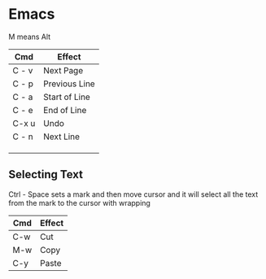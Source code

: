 # Emacs

M means Alt

| Cmd   | Effect        |
| ----- | ------------- |
| C - v | Next Page     |
| C - p | Previous Line |
| C - a | Start of Line |
| C - e | End of Line   |
| C-x u | Undo          |
| C - n | Next Line     |
|       |               |
|       |               |
|       |               |

## Selecting Text

Ctrl - Space sets a mark and then move cursor and it will select all the text from the mark to the cursor with wrapping

| Cmd  | Effect |
| ---- | ------ |
| C-w  | Cut    |
| M-w  | Copy   |
| C-y  | Paste  |

